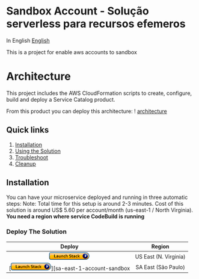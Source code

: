 # Sandbox Account - Solução serverless para recursos efemeros

In English [English](README.md)

This is a project for enable aws accounts to sandbox

# Architecture

This project includes the AWS CloudFormation scripts to create, configure, build and deploy a Service Catalog product.

From this product you can deploy this architecture:
! [architecture](images/Architecture.png)


## Quick links

1. [Installation](#Installation)
2. [Using the Solution](#Using-the-container)
3. [Troubleshoot](#Troubleshoot)
4. [Cleanup](#Cleanup)

## Installation

You can have your microservice deployed and running in three automatic steps:
Note: Total time for this setup is around 2-3 minutes. 
Cost of this solution is around US$ 5.60 per account/month (us-east-1 / North Virginia). **You need a region where service CodeBuild is running**

### Deploy The Solution
  
|Deploy | Region |
|:---:|:---:|
|[![launch stack](/images/launch_stack_button.png)][us-east-1-account-sandbox] | US East (N. Virginia)|
|[![launch stack](/images/launch_stack_button.png)][sa-east-1-account-sandbox | SA East (São Paulo)|


[us-east-1-account-sandbox]: https://console.aws.amazon.com/cloudformation/home?region=us-east-1#/stacks/new?stackName=Sandbox-ServiceCatalog=https://s3.amazonaws.com/masterbuilder-account-sandbox/sandbox-service-catalog.yaml
[sa-east-1-account-sandbox]: https://console.aws.amazon.com/cloudformation/home?region=sa-east-1#/stacks/new?stackName=Sandbox-ServiceCatalog=https://s3.amazonaws.com/masterbuilder-account-sandbox/sandbox-service-catalog.yaml
